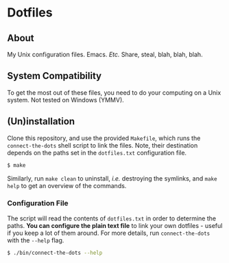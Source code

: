 # Dotfiles
## About
My Unix configuration files. Emacs. _Etc._ Share, steal, blah, blah, blah.

## System Compatibility
To get the most out of these files, you need to do your computing on a Unix
system. Not tested on Windows (YMMV).

## (Un)installation
Clone this repository, and use the provided `Makefile`, which runs the
`connect-the-dots` shell script to link the files. Note, their destination
depends on the paths set in the `dotfiles.txt` configuration file.

``` sh
$ make
```

Similarly, run `make clean` to uninstall, _i.e._ destroying the symlinks, and
`make help` to get an overview of the commands.

### Configuration File
The script will read the contents of `dotfiles.txt` in order to determine the
paths. __You can configure the plain text file__ to link your own dotfiles -
useful if you keep a lot of them around. For more details, run
`connect-the-dots` with the `--help` flag.

``` sh
$ ./bin/connect-the-dots --help
```
